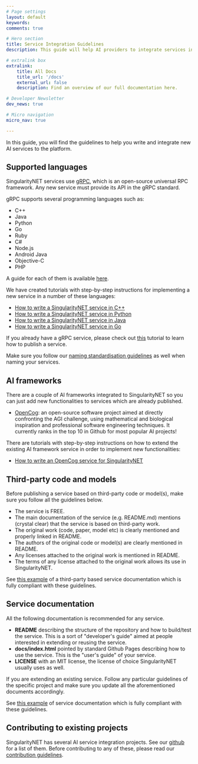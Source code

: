 ```yaml
---
# Page settings
layout: default
keywords:
comments: true

# Hero section
title: Service Integration Guidelines
description: This guide will help AI providers to integrate services into the platform.

# extralink box
extralink:
    title: All Docs
    title_url: '/docs'
    external_url: false
    description: Find an overview of our full documentation here.

# Developer Newsletter
dev_news: true

# Micro navigation
micro_nav: true

---
```

In this guide, you will find the guidelines to help you write and integrate new AI services to the platform.

## Supported languages
SingularityNET services use [gRPC](https://grpc.io/), which is an open-source universal RPC
framework. Any new service must provide its API in the gRPC standard.

gRPC supports several programming languages such as:
- C++
- Java
- Python
- Go
- Ruby
- C#
- Node.js
- Android Java
- Objective-C
- PHP

A guide for each of them is available [here](https://grpc.io/docs/).

We have created tutorials with step-by-step instructions for implementing a new
service in a number of these languages:

- [How to write a SingularityNET service in C++](/tutorials/cpp)
- [How to write a SingularityNET service in Python](/tutorials/python)
- [How to write a SingularityNET service in Java](/tutorials/java)
- [How to write a SingularityNET service in Go](/tutorials/go)

If you already have a gRPC service, please check out [this](/tutorials/publish) tutorial to learn how to publish a service.

Make sure you follow our [naming standardisation guidelines](/docs/all/naming-standard) as well when naming your services.

## AI frameworks
There are a couple of AI frameworks integrated to SingularityNET so you can just add new functionalities to services which are already published.

- [OpenCog](https://opencog.org/): an open-source software project aimed at directly confronting the AGI challenge, using mathematical and biological inspiration and professional software engineering techniques. It currently ranks in the top 10 in Github for most popular AI projects!

There are tutorials with step-by-step instructions on how to extend the existing AI framework service in order to implement new functionalities:
- [How to write an OpenCog service for SingularityNET](/tutorials/opencog)

## Third-party code and models
Before publishing a service based on third-party code or model(s), make sure
you follow all the guidelines below.

- The service is FREE.
- The main documentation of the service (e.g. README.md) mentions (crystal clear) that the service is based on third-party work.
- The original work (code, paper, model etc) is clearly mentioned and properly linked in README.
- The authors of the original code or model(s) are clearly mentioned in README.
- Any licenses attached to the original work is mentioned in README.
- The terms of any license attached to the original work allows its use in SingularityNET.

See [this example](https://github.com/singnet/dnn-model-services) of a third-party based service documentation which is fully compliant with these guidelines.

## Service documentation
All the following documentation is recommended for any service.

- **README** describing the structure of the repository and how to build/test the service. This is a sort of "developer's guide" aimed at people interested in extending or reusing the service.
- **docs/index.html** pointed by standard Github Pages describing how to use the service. This is the "user's guide" of your service.
- **LICENSE** with an MIT license, the license of choice SingularityNET usually uses as well.

If you are extending an existing service. Follow any particular guidelines of the specific project and make sure you update all the aforementioned documents accordingly.

See [this example](https://github.com/singnet/opencog-services) of service documentation which is fully compliant with these guidelines.

## Contributing to existing projects
SingularityNET has several AI service integration projects. See our [github](https://github.com/singnet) for a list of them. Before contributing to any of these, please read our [contribution guidelines](/docs/all/contribute/contribution-guidelines).

